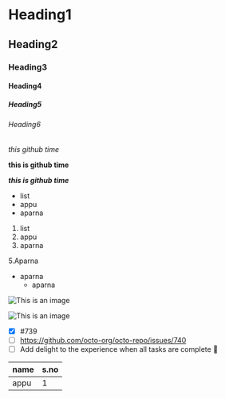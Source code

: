 # Heading1
## Heading2
### Heading3
#### Heading4
##### Heading5
###### Heading6

*this github time*

**this is github time**

***this is github time***
  - list
  - appu
  - aparna
  1. list
  2. appu
  3. aparna
  
  5.Aparna
  - aparna
     - aparna
     
  ![This is an image](https://www.finetoshine.com/wp-content/uploads/2020/07/1595908815_225_notitle.jpg)
  
  ![This is an image](https://i.pinimg.com/736x/1d/3e/52/1d3e5280b88c20641ebbb8933fe1052e.jpg)
   
- [x] #739
- [ ] https://github.com/octo-org/octo-repo/issues/740
- [ ] Add delight to the experience when all tasks are complete :tada:

name|s.no
----|----
appu|1
